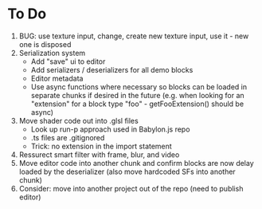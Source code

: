 # To Do

1. BUG: use texture input, change, create new texture input, use it - new one is disposed
1. Serialization system
    - Add "save" ui to editor
    - Add serializers / deserializers for all demo blocks
    - Editor metadata
    - Use async functions where necessary so blocks can be loaded in separate chunks if desired in the future (e.g. when looking for an "extension" for a block type "foo" - getFooExtension() should be async)
1. Move shader code out into .glsl files
    - Look up run-p approach used in Babylon.js repo
    - .ts files are .gitignored
    - Trick: no extension in the import statement
1. Ressurect smart filter with frame, blur, and video
1. Move editor code into another chunk and confirm blocks are now delay loaded by the deserializer (also move hardcoded SFs into another chunk)
1. Consider: move into another project out of the repo (need to publish editor)
